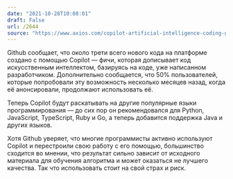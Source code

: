 ```yaml
---
date: "2021-10-28T10:08:01"
draft: False
url: /2644
source: "https://www.axios.com/copilot-artificial-intelligence-coding-github-9a202f40-9af7-4786-9dcb-b678683b360f.html"
---
```


Github сообщает, что около трети всего нового кода на платформе создано с помощью Copilot — фичи, которая дописывает код искусственным интеллектом, базируясь на коде, уже написанном разработчиком. Дополнительно сообщается, что 50% пользователей, которые попробовали эту возможность несколько месяцев назад, когда её анонсировали, продолжают использовать её.

Теперь Copilot будут раскатывать на другие популярные языки программирования — до сих пор он рекомендовался для Python, JavaScript, TypeScript, Ruby и Go, а теперь добавится поддержка Java и других языков.

Хотя Github уверяет, что многие программисты активно используют Copilot и перестроили свою работу с его помощью, большинство сходится во мнении, что результат сильно зависит от исходного материала для обучения алгоритма и может оказаться не лучшего качества. Так что использовать стоит на свой страх и риск.
